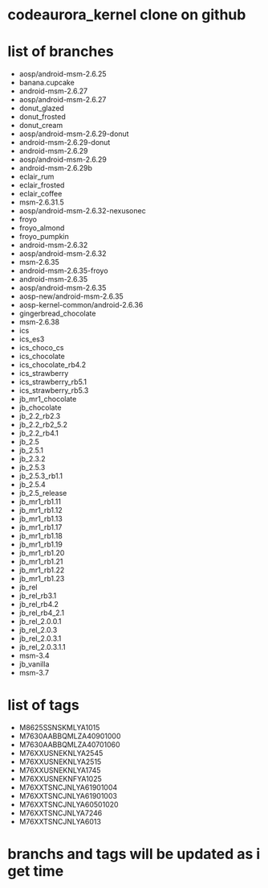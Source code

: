 codeaurora_kernel clone on github
========================

list of branches 
=================

- aosp/android-msm-2.6.25
- banana.cupcake
- android-msm-2.6.27
- aosp/android-msm-2.6.27
- donut_glazed
- donut_frosted
- donut_cream
- aosp/android-msm-2.6.29-donut
- android-msm-2.6.29-donut
- android-msm-2.6.29
- aosp/android-msm-2.6.29
- android-msm-2.6.29b
- eclair_rum
- eclair_frosted
- eclair_coffee
- msm-2.6.31.5
- aosp/android-msm-2.6.32-nexusonec
- froyo
- froyo_almond
- froyo_pumpkin
- android-msm-2.6.32
- aosp/android-msm-2.6.32 
- msm-2.6.35
- android-msm-2.6.35-froyo
- android-msm-2.6.35
- aosp/android-msm-2.6.35 
- aosp-new/android-msm-2.6.35
- aosp-kernel-common/android-2.6.36
- gingerbread_chocolate
- msm-2.6.38
- ics
- ics_es3
- ics_choco_cs
- ics_chocolate
- ics_chocolate_rb4.2
- ics_strawberry
- ics_strawberry_rb5.1
- ics_strawberry_rb5.3
- jb_mr1_chocolate
- jb_chocolate
- jb_2.2_rb2.3
- jb_2.2_rb2_5.2
- jb_2.2_rb4.1
- jb_2.5
- jb_2.5.1
- jb_2.3.2
- jb_2.5.3
- jb_2.5.3_rb1.1
- jb_2.5.4
- jb_2.5_release
- jb_mr1_rb1.11
- jb_mr1_rb1.12
- jb_mr1_rb1.13
- jb_mr1_rb1.17
- jb_mr1_rb1.18
- jb_mr1_rb1.19 
- jb_mr1_rb1.20
- jb_mr1_rb1.21
- jb_mr1_rb1.22
- jb_mr1_rb1.23 
- jb_rel
- jb_rel_rb3.1
- jb_rel_rb4.2
- jb_rel_rb4_2.1 
- jb_rel_2.0.0.1 
- jb_rel_2.0.3
- jb_rel_2.0.3.1 
- jb_rel_2.0.3.1.1
- msm-3.4
- jb_vanilla
- msm-3.7

list of tags
=============

- M8625SSNSKMLYA1015
- M7630AABBQMLZA40901000
- M7630AABBQMLZA40701060
- M76XXUSNEKNLYA2545
- M76XXUSNEKNLYA2515
- M76XXUSNEKNLYA1745
- M76XXUSNEKNFYA1025
- M76XXTSNCJNLYA61901004
- M76XXTSNCJNLYA61901003
- M76XXTSNCJNLYA60501020
- M76XXTSNCJNLYA7246
- M76XXTSNCJNLYA6013

branchs and tags will be updated as i get time 
==============================================
